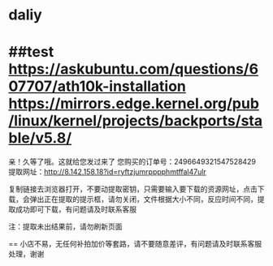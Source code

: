 # daliy
##test
https://askubuntu.com/questions/607707/ath10k-installation
https://mirrors.edge.kernel.org/pub/linux/kernel/projects/backports/stable/v5.8/
==

亲！久等了哦。这就给您发过来了
您购买的订单号：2496649321547528429
提取网址：http://8.142.158.18?id=ryftzjumrpppphmtffal47ulr

复制链接去浏览器打开，不要动提取密钥，只需要输入要下载的资源网址，点击下载，会弹出正在提取的提示框，请勿关闭，文件根据大小不同，反应时间不同，提取成功即可下载，有问题请及时联系客服

注：提取未出结果前，请勿刷新页面

==
小店不易，无任何补拍加价等套路，请不要随意差评，有问题请及时联系客服处理，谢谢
